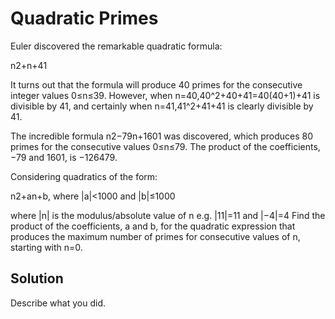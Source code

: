 # Quadratic Primes

Euler discovered the remarkable quadratic formula:

n2+n+41

It turns out that the formula will produce 40 primes for the consecutive 
integer values 0≤n≤39. However, when 
n=40,40^2+40+41=40(40+1)+41 is divisible by 41, 
and certainly when n=41,41^2+41+41 is clearly divisible by 41.

The incredible formula n2−79n+1601 was discovered, which produces 
80 primes for the consecutive values 0≤n≤79. The product of the 
coefficients, −79 and 1601, is −126479.

Considering quadratics of the form:

n2+an+b, where |a|<1000 and |b|≤1000

where |n| is the modulus/absolute value of n
e.g. |11|=11 and |−4|=4
Find the product of the coefficients, a and b, for the quadratic expression 
that produces the maximum number of primes for consecutive values of n, 
starting with n=0.


## Solution 


Describe what you did.